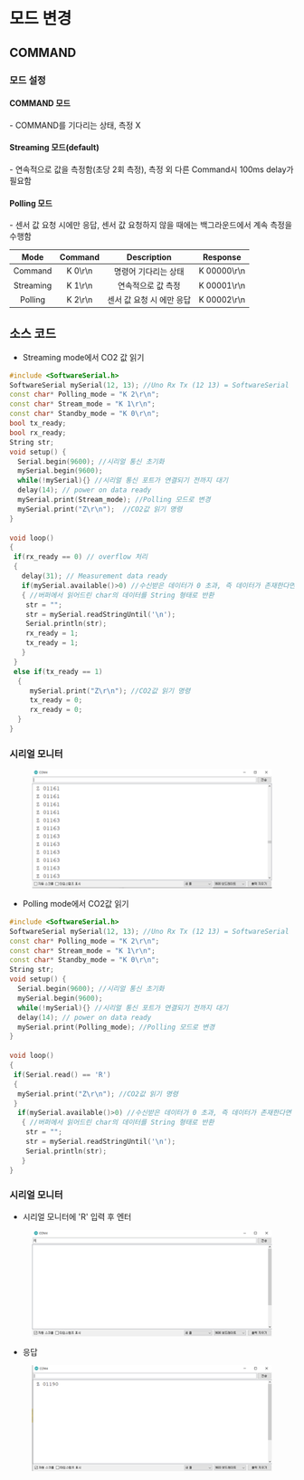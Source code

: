 # 모드 변경

## COMMAND &#x20;

### &#x20; 모드 설정

#### &#x20;  COMMAND 모드

&#x20;  \-  COMMAND를 기다리는 상태, 측정 X

#### &#x20; Streaming 모드(default)

&#x20;  \- 연속적으로 값을 측정함(초당 2회 측정), 측정 외 다른 Command시 100ms delay가 필요함

#### &#x20; Polling 모드&#x20;

&#x20;  \- 센서 값 요청 시에만 응답, 센서 값 요청하지 않을 때에는 백그라운드에서  계속 측정을 수행함

|    Mode   | Command |   Description   |   Response  |
| :-------: | :-----: | :-------------: | :---------: |
|  Command  | K 0\r\n |   명령어 기다리는 상태   | K 00000\r\n |
| Streaming | K 1\r\n |    연속적으로 값 측정   | K 00001\r\n |
|  Polling  | K 2\r\n | 센서 값 요청 시 에만 응답 | K 00002\r\n |



## 소스 코드

* Streaming mode에서 CO2 값 읽기

```cpp
#include <SoftwareSerial.h>
SoftwareSerial mySerial(12, 13); //Uno Rx Tx (12 13) = SoftwareSerial
const char* Polling_mode = "K 2\r\n";
const char* Stream_mode = "K 1\r\n";
const char* Standby_mode = "K 0\r\n";  
bool tx_ready;
bool rx_ready; 
String str;
void setup() {
  Serial.begin(9600); //시리얼 통신 초기화
  mySerial.begin(9600); 
  while(!mySerial){} //시리얼 통신 포트가 연결되기 전까지 대기
  delay(14); // power on data ready
  mySerial.print(Stream_mode); //Polling 모드로 변경
  mySerial.print("Z\r\n");  //CO2값 읽기 명령
}                              
 
void loop() 
{
 if(rx_ready == 0) // overflow 처리
 {
   delay(31); // Measurement data ready
   if(mySerial.available()>0) //수신받은 데이터가 0 초과, 즉 데이터가 존재한다면
   { //버퍼에서 읽어드린 char의 데이터를 String 형태로 반환
    str = "";
    str = mySerial.readStringUntil('\n'); 
    Serial.println(str);
    rx_ready = 1;   
    tx_ready = 1;
   }
 }
 else if(tx_ready == 1)
  {
     mySerial.print("Z\r\n"); //CO2값 읽기 명령
     tx_ready = 0;
     rx_ready = 0;
  }
}
```



### 시리얼 모니터



<figure><img src="../../../.gitbook/assets/cozirlp2_serial_streamiing.png" alt=""><figcaption></figcaption></figure>

* Polling mode에서 CO2값 읽기

```cpp
#include <SoftwareSerial.h>
SoftwareSerial mySerial(12, 13); //Uno Rx Tx (12 13) = SoftwareSerial
const char* Polling_mode = "K 2\r\n";
const char* Stream_mode = "K 1\r\n";
const char* Standby_mode = "K 0\r\n";   
String str;
void setup() {
  Serial.begin(9600); //시리얼 통신 초기화
  mySerial.begin(9600); 
  while(!mySerial){} //시리얼 통신 포트가 연결되기 전까지 대기
  delay(14); // power on data ready
  mySerial.print(Polling_mode); //Polling 모드로 변경
}                              
 
void loop() 
{
 if(Serial.read() == 'R') 
 {
  mySerial.print("Z\r\n"); //CO2값 읽기 명령
 }
  if(mySerial.available()>0) //수신받은 데이터가 0 초과, 즉 데이터가 존재한다면
   { //버퍼에서 읽어드린 char의 데이터를 String 형태로 반환
    str = "";
    str = mySerial.readStringUntil('\n'); 
    Serial.println(str);
   }
}
```

### 시리얼 모니터

* 시리얼 모니터에 'R' 입력 후 엔터&#x20;

<figure><img src="../../../.gitbook/assets/cozirlp2_serial_r.png" alt=""><figcaption></figcaption></figure>

* 응답

<figure><img src="../../../.gitbook/assets/cozirlp2_polling.png" alt=""><figcaption></figcaption></figure>







